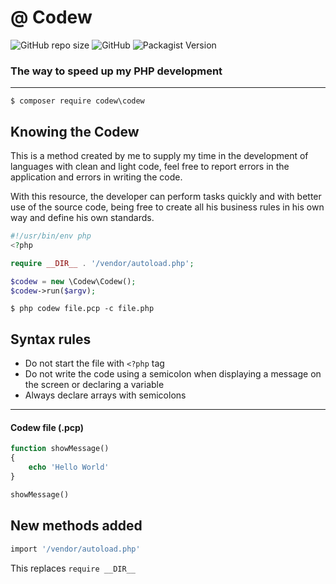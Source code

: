 # @ Codew

![GitHub repo size](https://img.shields.io/github/repo-size/ianpatricck/codew) ![GitHub](https://img.shields.io/github/license/ianpatricck/codew)
![Packagist Version](https://img.shields.io/packagist/v/codew/codew)

### The way to speed up my PHP development

---

```
$ composer require codew\codew
```

## Knowing the Codew

This is a method created by me to supply my time in the development of languages with clean and light code, feel free to report errors in the application and errors in writing the code.

With this resource, the developer can perform tasks quickly and with better use of the source code, being free to create all his business rules in his own way and define his own standards.

```php
#!/usr/bin/env php
<?php

require __DIR__ . '/vendor/autoload.php';

$codew = new \Codew\Codew();
$codew->run($argv);
```

```
$ php codew file.pcp -c file.php
```

## Syntax rules

- Do not start the file with ```<?php``` tag
- Do not write the code using a semicolon when displaying a message on the screen or declaring a variable
- Always declare arrays with semicolons

---

#### Codew file (.pcp)

```php
function showMessage()
{
    echo 'Hello World'
}

showMessage()
```

## New methods added

```php
import '/vendor/autoload.php'
```

This replaces ```require __DIR__ ```
